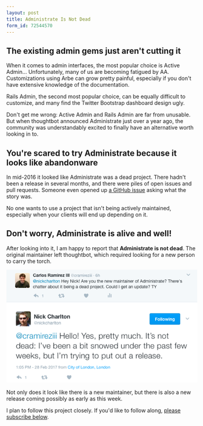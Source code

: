 ```yaml
---
layout: post
title: Administrate Is Not Dead
form_id: 72544570
---
```


## The existing admin gems just aren't cutting it

When it comes to admin interfaces, the most popular choice is Active Admin...
Unfortunately, many of us are becoming fatigued by AA.
Customizations using Arbe can grow pretty painful, 
especially if you don't have extensive knowledge of the documentation. 

Rails Admin, the second most popular choice, can be equally difficult to customize, 
and many find the Twitter Bootstrap dashboard design ugly.

Don't get me wrong: Active Admin and Rails Admin are far from unusable.
But when thoughtbot announced Administrate just over a year ago, 
the community was understandably excited to finally have an alternative worth looking in to.

## You're scared to try Administrate because it looks like abandonware

In mid-2016 it looked like Administrate was a dead project.
There hadn't been a release in several months, 
and there were piles of open issues and pull requests.
Someone even opened up [a GitHub issue](https://github.com/thoughtbot/administrate/issues/753) asking what the story was. 

No one wants to use a project that isn't being actively maintained,
especially when your clients will end up depending on it.

## Don't worry, Administrate is alive and well!

After looking into it, I am happy to report that **Administrate is not dead**.
The original maintainer left thoughtbot,
which required looking for a new person to carry the torch.

![Administrate Project Status Tweet](/assets/administrate_project_status_tweet.png)

Not only does it look like there is a new maintainer, 
but there is also a new release coming possibly as early as this week.

I plan to follow this project closely. 
If you'd like to follow along, [please subscribe below](#post_cta).
